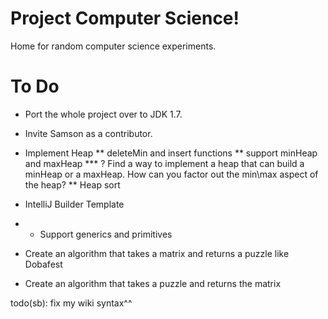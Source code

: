 Project Computer Science!
===============

Home for random computer science experiments.


# To Do

* Port the whole project over to JDK 1.7.
* Invite Samson as a contributor.

* Implement Heap
** deleteMin and insert functions
** support minHeap and maxHeap
*** ? Find a way to implement a heap that can build a minHeap or a maxHeap. How can you factor out the min\max aspect of the heap?
** Heap sort

* IntelliJ Builder Template
* * Support generics and primitives

* Create an algorithm that takes a matrix and returns a puzzle like Dobafest
* Create an algorithm that takes a puzzle and returns the matrix

todo(sb): fix my wiki syntax^^
